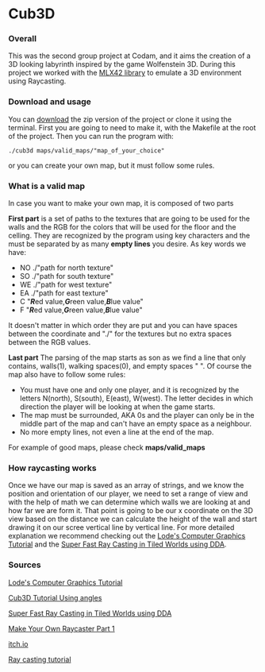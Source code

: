 # **Cub3D**

### Overall
This was the second group project at Codam, and it aims the creation of a 3D 
looking labyrinth inspired by the game Wolfenstein 3D. 
During this project we worked with the [MLX42 library](https://github.com/codam-coding-college/MLX42)
to emulate a 3D environment using Raycasting.

### Download and usage
You can [download](https://github.com/Porcupinine/Cub3D/archive/refs/heads/main.zip)
the zip version of the project or clone it using the terminal.
First you are going to need to make it, with the Makefile at the root of the project. Then
you can run the program with:
```console
./cub3d maps/valid_maps/"map_of_your_choice"
```
or you can create your own map, but it must follow some rules.

### What is a valid map
In case you want to make your own map, it is composed of two parts

**First part** is a set of paths to the textures that are going to be used for the 
walls and the RGB for the colors that will be used for the floor and the celling.
They are recognized by the program using key characters and the must be separated by
as many **empty lines** you desire. As key words we have:
* NO ./"path for north texture"
* SO ./"path for south texture"
* WE ./"path for west texture"
* EA ./"path for east texture"
* C "***R***ed value,***G***reen value,***B***lue value"
* F "***R***ed value,***G***reen value,***B***lue value"

It doesn't matter in which order they are put and you can have spaces between 
the coordinate and "./" for the textures but no extra spaces between the RGB values.

**Last part** The parsing of the map starts as son as we find a line 
that only contains, walls(1), walking spaces(0), and empty spaces " ". Of course the 
map also have to follow some rules:
* You must have one and only one player, and it is recognized by the letters 
N(north), S(south), E(east), W(west). The letter decides in which direction the player
will be looking at when the game starts.
* The map must be surrounded, AKA 0s and the player can only be in the middle part of the 
map and can't have an empty space as a neighbour.
* No more empty lines, not even a line at the end of the map.

For example of good maps, please check **maps/valid_maps**


### How raycasting works
Once we have our map is saved as an array of strings, and we know the position and orientation
of our player, we need to set a range of view and with the help of math we can determine which walls
we are looking at and how far we are form it. That point is going to be our x coordinate on the 3D view 
based on the distance we can calculate the height of the wall and start drawing it on our scree vertical line 
by vertical line. For more detailed explanation we recommend checking out the [Lode's Computer Graphics Tutorial](https://lodev.org/cgtutor/raycasting.html)
and the [Super Fast Ray Casting in Tiled Worlds using DDA](https://www.youtube.com/watch?v=NbSee-XM7WA&ab_channel=javidx9).

### **Sources**

[Lode's Computer Graphics Tutorial](https://lodev.org/cgtutor/raycasting.html)

[Cub3D Tutorial Using angles](https://medium.com/@afatir.ahmedfatir/cub3d-tutorial-af5dd31d2fcf)

[Super Fast Ray Casting in Tiled Worlds using DDA](https://www.youtube.com/watch?v=NbSee-XM7WA&ab_channel=javidx9)

[Make Your Own Raycaster Part 1](https://www.youtube.com/watch?v=gYRrGTC7GtA&ab_channel=3DSage)

[itch.io](https://itch.io/game-assets/free/tag-animation/tag-fantasy)

[Ray casting tutorial](https://permadi.com/1996/05/ray-casting-tutorial-19/#SHADING)

